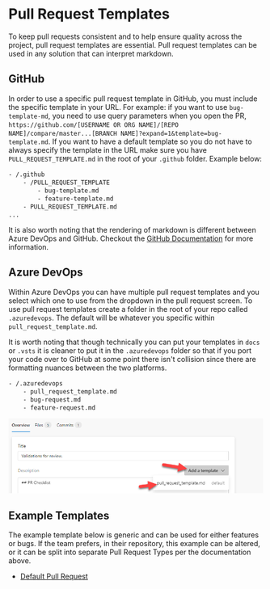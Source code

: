 # Pull Request Templates

To keep pull requests consistent and to help ensure quality across the project, pull request templates are essential. Pull request templates can be used in any solution that can interpret markdown.

## GitHub

In order to use a specific pull request template in GitHub, you must include the specific template in your URL. For example: if you want to use `bug-template-md`, you need to use query parameters when you open the PR, `https://github.com/[USERNAME OR ORG NAME]/[REPO NAME]/compare/master...[BRANCH NAME]?expand=1&template=bug-template.md`. If you want to have a default template so you do not have to always specify the template in the URL make sure you have `PULL_REQUEST_TEMPLATE.md` in the root of your `.github` folder. Example below:

```plaintext
- /.github
    - /PULL_REQUEST_TEMPLATE
        - bug-template.md
        - feature-template.md
    - PULL_REQUEST_TEMPLATE.md
...
```

It is also worth noting that the rendering of markdown is different between Azure DevOps and GitHub. Checkout the [GitHub Documentation](https://docs.github.com/en/free-pro-team@latest/github/building-a-strong-community/creating-a-pull-request-template-for-your-repository) for more information.

## Azure DevOps

Within Azure DevOps you can have multiple pull request templates and you select which one to use from the dropdown in the pull request screen. To use pull request templates create a folder in the root of your repo called `.azuredevops`. The default will be whatever you specific within `pull_request_template.md`.

It is worth noting that though technically you can put your templates in `docs` or `.vsts` it is cleaner to put it in the `.azuredevops` folder so that if you port your code over to GitHub at some point there isn't collision since there are formatting nuances between the two platforms.

```plaintext
- /.azuredevops
    - pull_request_template.md
    - bug-request.md
    - feature-request.md
```

![Azure DevOps Template List](./images/azdo-template-list.png)

## Example Templates

The example template below is generic and can be used for either features or bugs. If the team prefers, in their
repository, this example can be altered, or it can be split into separate Pull Request Types
per the documentation above.

- [Default Pull Request](./pull_request_template.md)
